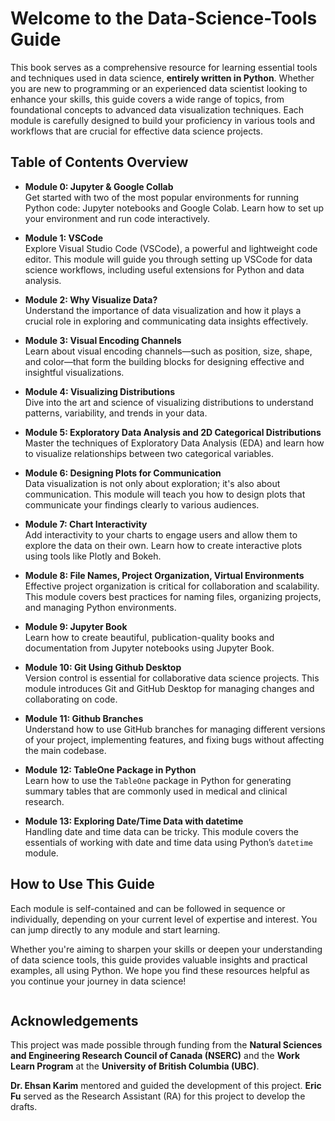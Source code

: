 # Welcome to the **Data-Science-Tools** Guide

This book serves as a comprehensive resource for learning essential tools and techniques used in data science, **entirely written in Python**. Whether you are new to programming or an experienced data scientist looking to enhance your skills, this guide covers a wide range of topics, from foundational concepts to advanced data visualization techniques. Each module is carefully designed to build your proficiency in various tools and workflows that are crucial for effective data science projects.

## Table of Contents Overview

- **Module 0: Jupyter & Google Collab**  
  Get started with two of the most popular environments for running Python code: Jupyter notebooks and Google Colab. Learn how to set up your environment and run code interactively.

- **Module 1: VSCode**  
  Explore Visual Studio Code (VSCode), a powerful and lightweight code editor. This module will guide you through setting up VSCode for data science workflows, including useful extensions for Python and data analysis.

- **Module 2: Why Visualize Data?**  
  Understand the importance of data visualization and how it plays a crucial role in exploring and communicating data insights effectively.

- **Module 3: Visual Encoding Channels**  
  Learn about visual encoding channels—such as position, size, shape, and color—that form the building blocks for designing effective and insightful visualizations.

- **Module 4: Visualizing Distributions**  
  Dive into the art and science of visualizing distributions to understand patterns, variability, and trends in your data.

- **Module 5: Exploratory Data Analysis and 2D Categorical Distributions**  
  Master the techniques of Exploratory Data Analysis (EDA) and learn how to visualize relationships between two categorical variables.

- **Module 6: Designing Plots for Communication**  
  Data visualization is not only about exploration; it's also about communication. This module will teach you how to design plots that communicate your findings clearly to various audiences.

- **Module 7: Chart Interactivity**  
  Add interactivity to your charts to engage users and allow them to explore the data on their own. Learn how to create interactive plots using tools like Plotly and Bokeh.

- **Module 8: File Names, Project Organization, Virtual Environments**  
  Effective project organization is critical for collaboration and scalability. This module covers best practices for naming files, organizing projects, and managing Python environments.

- **Module 9: Jupyter Book**  
  Learn how to create beautiful, publication-quality books and documentation from Jupyter notebooks using Jupyter Book.

- **Module 10: Git Using Github Desktop**  
  Version control is essential for collaborative data science projects. This module introduces Git and GitHub Desktop for managing changes and collaborating on code.

- **Module 11: Github Branches**  
  Understand how to use GitHub branches for managing different versions of your project, implementing features, and fixing bugs without affecting the main codebase.

- **Module 12: TableOne Package in Python**  
  Learn how to use the `TableOne` package in Python for generating summary tables that are commonly used in medical and clinical research.

- **Module 13: Exploring Date/Time Data with datetime**  
  Handling date and time data can be tricky. This module covers the essentials of working with date and time data using Python’s `datetime` module.

## How to Use This Guide

Each module is self-contained and can be followed in sequence or individually, depending on your current level of expertise and interest. You can jump directly to any module and start learning.

Whether you're aiming to sharpen your skills or deepen your understanding of data science tools, this guide provides valuable insights and practical examples, all using Python. We hope you find these resources helpful as you continue your journey in data science!


```{tableofcontents}
```

## Acknowledgements

This project was made possible through funding from the **Natural Sciences and Engineering Research Council of Canada (NSERC)** and the **Work Learn Program** at the **University of British Columbia (UBC)**.

**Dr. Ehsan Karim** mentored and guided the development of this project. **Eric Fu** served as the Research Assistant (RA) for this project to develop the drafts.


